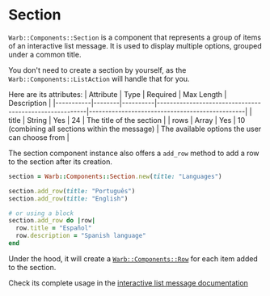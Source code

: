 # Section

`Warb::Components::Section` is a component that represents a group of items of an interactive list message. It is used to display multiple options, grouped under a common title.

You don't need to create a section by yourself, as the `Warb::Components::ListAction` will handle that for you.

Here are its attributes:
| Attribute | Type   | Required | Max Length                                             | Description                                    |
|-----------|--------|----------|--------------------------------------------------------|------------------------------------------------|
| title     | String | Yes      | 24                                                     | The title of the section                       |
| rows      | Array  | Yes      | 10 (combining all sections within the message)         | The available options the user can choose from |

The section component instance also offers a `add_row` method to add a row to the section after its creation.

```ruby
section = Warb::Components::Section.new(title: "Languages")

section.add_row(title: "Português")
section.add_row(title: "English")

# or using a block
section.add_row do |row|
  row.title = "Español"
  row.description = "Spanish language"
end
```

Under the hood, it will create a [`Warb::Components::Row`](./row.md) for each item added to the section.

Check its complete usage in the [interactive list message documentation](../messages/interactive_list.md)
